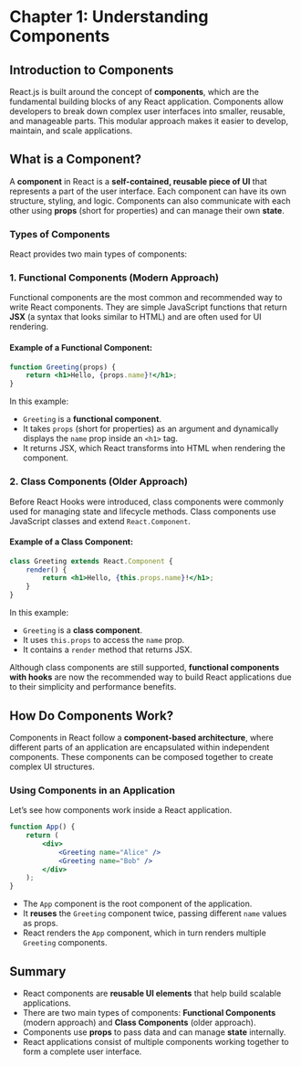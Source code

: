 # Chapter 1: Understanding Components

## Introduction to Components
React.js is built around the concept of **components**, which are the fundamental building blocks of any React application. Components allow developers to break down complex user interfaces into smaller, reusable, and manageable parts. This modular approach makes it easier to develop, maintain, and scale applications.

## What is a Component?
A **component** in React is a **self-contained, reusable piece of UI** that represents a part of the user interface. Each component can have its own structure, styling, and logic. Components can also communicate with each other using **props** (short for properties) and can manage their own **state**.

### Types of Components
React provides two main types of components:

### 1. Functional Components (Modern Approach)
Functional components are the most common and recommended way to write React components. They are simple JavaScript functions that return **JSX** (a syntax that looks similar to HTML) and are often used for UI rendering.

#### Example of a Functional Component:
```jsx
function Greeting(props) {
    return <h1>Hello, {props.name}!</h1>;
}
```

In this example:
- `Greeting` is a **functional component**.
- It takes `props` (short for properties) as an argument and dynamically displays the `name` prop inside an `<h1>` tag.
- It returns JSX, which React transforms into HTML when rendering the component.

### 2. Class Components (Older Approach)
Before React Hooks were introduced, class components were commonly used for managing state and lifecycle methods. Class components use JavaScript classes and extend `React.Component`.

#### Example of a Class Component:
```jsx
class Greeting extends React.Component {
    render() {
        return <h1>Hello, {this.props.name}!</h1>;
    }
}
```

In this example:
- `Greeting` is a **class component**.
- It uses `this.props` to access the `name` prop.
- It contains a `render` method that returns JSX.

Although class components are still supported, **functional components with hooks** are now the recommended way to build React applications due to their simplicity and performance benefits.

## How Do Components Work?
Components in React follow a **component-based architecture**, where different parts of an application are encapsulated within independent components. These components can be composed together to create complex UI structures.

### Using Components in an Application
Let’s see how components work inside a React application.

```jsx
function App() {
    return (
        <div>
            <Greeting name="Alice" />
            <Greeting name="Bob" />
        </div>
    );
}
```

- The `App` component is the root component of the application.
- It **reuses** the `Greeting` component twice, passing different `name` values as props.
- React renders the `App` component, which in turn renders multiple `Greeting` components.



## Summary
- React components are **reusable UI elements** that help build scalable applications.
- There are two main types of components: **Functional Components** (modern approach) and **Class Components** (older approach).
- Components use **props** to pass data and can manage **state** internally.
- React applications consist of multiple components working together to form a complete user interface.


